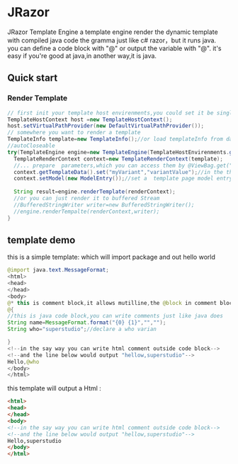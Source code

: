 # JRazor
JRazor Template Engine
a template engine render the dynamic template with compiled java code
the gramma just like c# razor，but it runs java.<br/>
you can define a code block with "@" or output the variable with "@". it's easy if you're good at java,in another way,it is java.
## Quick start

### Render Template
```java
// first init your template host envirenments,you could set it be singleton and init the hostContext when your app started
TemplateHostContext host =new TemplateHostContext();
host.setVirtualPathProvider(new DefaultVirtualPathProvider());
// somewhere you want to render a template
TemplateInfo template=new TemplateInfo();//or load templateInfo from database 
//autoCloseable
try(TemplateEngine engine=new TemplateEngine(TemplateHostEnvirenments.getCurrent())){
  TemplateRenderContext context=new TemplateRenderContext(template);
  //... prepare  parameters,which you can access them by @ViewBag.get("variantName")
  context.getTemplateData().set("myVariant","variantValue");//in the the template @ViewBag.get("myVariant") would output variantValue
  context.setModel(new ModelEntry());//set a  template page model entry,then you can access it by @Model
  
  String result=engine.renderTemplate(renderContext);
  //or you can just render it to buffered Stream
  //BufferedStringWriter writer=new BufferedStringWriter();
  //engine.renderTempalte(renderContext,writer);
}
```

## template demo
this is a simple template: which will import package and out hello world
```java
@import java.text.MessageFormat; 
<html> 
<head> 
</head> 
<body> 
@* this is comment block,it allows mutilline,the @block in comment block will not be rendered *@ 
@{ 
//this is java code block,you can write comments just like java does 
String name=MessageFormat.format("{0} {1}","",""); 
String who="superstudio";//declare a who varian 

} 
<!--in the say way you can write html comment outside code block--> 
<!--and the line below would output "hellow,superstudio"--> 
Hello,@who
</body> 
</html> 
```
this template will output a Html :
```html
<html> 
<head> 
</head> 
<body> 
<!--in the say way you can write html comment outside code block--> 
<!--and the line below would output "hellow,superstudio"--> 
Hello,superstudio 
</body> 
</html> 

```
